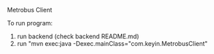 Metrobus Client

To run program:
1. run backend (check backend README.md)
2. run "mvn exec:java -Dexec.mainClass="com.keyin.MetrobusClient"
